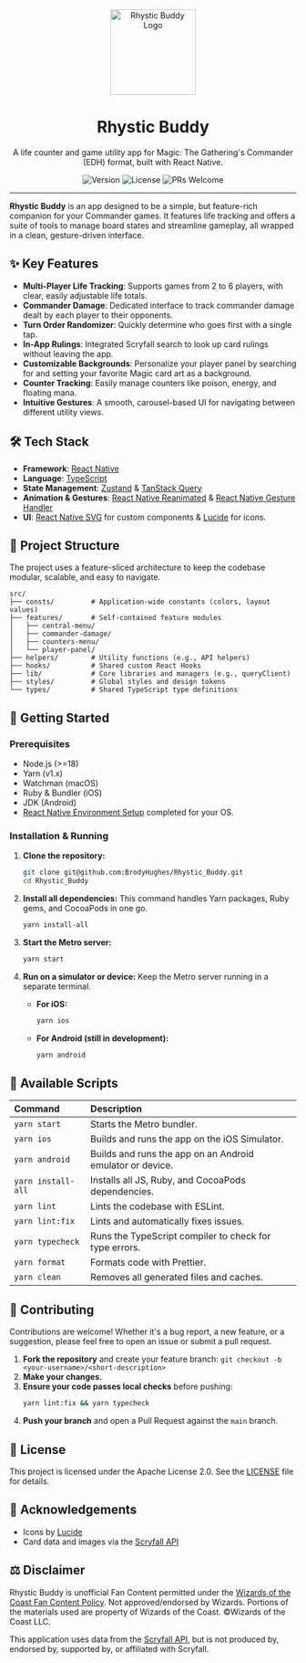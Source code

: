 <div align="center">
  <img src="assets/ICON_NO_BCKGRND.png" alt="Rhystic Buddy Logo" width="150" />
  <h1>Rhystic Buddy</h1>
  <p>A life counter and game utility app for Magic: The Gathering's Commander (EDH) format, built with React Native.</p>
  
  <!-- Badges -->
  <p>
    <img src="https://img.shields.io/github/package-json/v/BrodyHughes/commander-counter?style=flat-square" alt="Version" />
    <img src="https://img.shields.io/badge/License-Apache_2.0-blue.svg?style=flat-square" alt="License" />
    <img src="https://img.shields.io/badge/PRs-welcome-brightgreen.svg?style=flat-square" alt="PRs Welcome" />
  </p>
</div>

---

**Rhystic Buddy** is an app designed to be a simple, but feature-rich companion for your Commander games. It features life tracking and offers a suite of tools to manage board states and streamline gameplay, all wrapped in a clean, gesture-driven interface.

## ✨ Key Features

- **Multi-Player Life Tracking**: Supports games from 2 to 6 players, with clear, easily adjustable life totals.
- **Commander Damage**: Dedicated interface to track commander damage dealt by each player to their opponents.
- **Turn Order Randomizer**: Quickly determine who goes first with a single tap.
- **In-App Rulings**: Integrated Scryfall search to look up card rulings without leaving the app.
- **Customizable Backgrounds**: Personalize your player panel by searching for and setting your favorite Magic card art as a background.
- **Counter Tracking**: Easily manage counters like poison, energy, and floating mana.
- **Intuitive Gestures**: A smooth, carousel-based UI for navigating between different utility views.

## 🛠️ Tech Stack

- **Framework**: [React Native](https://reactnative.dev/)
- **Language**: [TypeScript](https://www.typescriptlang.org/)
- **State Management**: [Zustand](https://github.com/pmndrs/zustand) & [TanStack Query](https://tanstack.com/query/latest)
- **Animation & Gestures**: [React Native Reanimated](https://docs.swmansion.com/react-native-reanimated/) & [React Native Gesture Handler](https://docs.swmansion.com/react-native-gesture-handler/)
- **UI**: [React Native SVG](https://github.com/react-native-svg/react-native-svg) for custom components & [Lucide](https://lucide.dev/) for icons.

## 📂 Project Structure

The project uses a feature-sliced architecture to keep the codebase modular, scalable, and easy to navigate.

```
src/
├── consts/         # Application-wide constants (colors, layout values)
├── features/       # Self-contained feature modules
│   ├── central-menu/
│   ├── commander-damage/
│   ├── counters-menu/
│   └── player-panel/
├── helpers/        # Utility functions (e.g., API helpers)
├── hooks/          # Shared custom React Hooks
├── lib/            # Core libraries and managers (e.g., queryClient)
├── styles/         # Global styles and design tokens
└── types/          # Shared TypeScript type definitions
```

## 🚀 Getting Started

### Prerequisites

- Node.js (>=18)
- Yarn (v1.x)
- Watchman (macOS)
- Ruby & Bundler (iOS)
- JDK (Android)
- [React Native Environment Setup](https://reactnative.dev/docs/set-up-your-environment) completed for your OS.

### Installation & Running

1.  **Clone the repository:**

    ```sh
    git clone git@github.com:BrodyHughes/Rhystic_Buddy.git
    cd Rhystic_Buddy
    ```

2.  **Install all dependencies:**
    This command handles Yarn packages, Ruby gems, and CocoaPods in one go.

    ```sh
    yarn install-all
    ```

3.  **Start the Metro server:**

    ```sh
    yarn start
    ```

4.  **Run on a simulator or device:**
    Keep the Metro server running in a separate terminal.
    - **For iOS:**
      ```sh
      yarn ios
      ```
    - **For Android (still in development):**
      ```sh
      yarn android
      ```

## 📜 Available Scripts

| Command            | Description                                               |
| :----------------- | :-------------------------------------------------------- |
| `yarn start`       | Starts the Metro bundler.                                 |
| `yarn ios`         | Builds and runs the app on the iOS Simulator.             |
| `yarn android`     | Builds and runs the app on an Android emulator or device. |
| `yarn install-all` | Installs all JS, Ruby, and CocoaPods dependencies.        |
| `yarn lint`        | Lints the codebase with ESLint.                           |
| `yarn lint:fix`    | Lints and automatically fixes issues.                     |
| `yarn typecheck`   | Runs the TypeScript compiler to check for type errors.    |
| `yarn format`      | Formats code with Prettier.                               |
| `yarn clean`       | Removes all generated files and caches.                   |

## 🤝 Contributing

Contributions are welcome! Whether it's a bug report, a new feature, or a suggestion, please feel free to open an issue or submit a pull request.

1.  **Fork the repository** and create your feature branch:
    `git checkout -b <your-username>/<short-description>`
2.  **Make your changes.**
3.  **Ensure your code passes local checks** before pushing:
    ```sh
    yarn lint:fix && yarn typecheck
    ```
4.  **Push your branch** and open a Pull Request against the `main` branch.

## 📄 License

This project is licensed under the Apache License 2.0. See the [LICENSE](LICENSE) file for details.

## 🙏 Acknowledgements

- Icons by [Lucide](https://lucide.dev/)
- Card data and images via the [Scryfall API](https://scryfall.com/docs/api)

## ⚖️ Disclaimer

Rhystic Buddy is unofficial Fan Content permitted under the [Wizards of the Coast Fan Content Policy](https://company.wizards.com/en/legal/fancontentpolicy). Not approved/endorsed by Wizards. Portions of the materials used are property of Wizards of the Coast. ©Wizards of the Coast LLC.

This application uses data from the [Scryfall API](https://scryfall.com/docs/api), but is not produced by, endorsed by, supported by, or affiliated with Scryfall.
